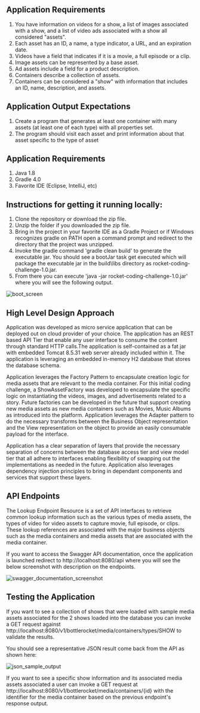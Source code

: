 ## Application Requirements

1. You have information on videos for a show, a list of images associated with a show, and a list of video ads associated with a show all considered "assets".
2. Each asset has an ID, a name, a type indicator, a URL, and an expiration date.
3. Videos have a field that indicates if it is a movie, a full episode or a clip.
4. Image assets can be represented by a base asset.
5. Ad assets include a field for a product description.
6. Containers describe a collection of assets.
7. Containers can be considered a "show" with information that includes an ID, name, description, and assets.

## Application Output Expectations

1. Create a program that generates at least one container with many assets (at least one of each type) with all properties set.
2. The program should visit each asset and print information about that asset specific to the type of asset 

## Application Requirements
1. Java 1.8
2. Gradle 4.0
3. Favorite IDE (Eclipse, IntelliJ, etc)

## Instructions for getting it running locally:
1. Clone the repository or download the zip file.
2. Unzip the folder if you downloaded the zip file.
3. Bring in the project in your favorite IDE as a Gradle Project or if Windows recognizes gradle on PATH open a command prompt and redirect to the directory that the project was unzipped.
4. Invoke the gradle command 'gradle clean build' to generate the executable jar. You should see a bootJar task get executed which will package the executable jar in the build\libs directory as rocket-coding-challenge-1.0.jar. 
5. From there you can execute 'java -jar rocket-coding-challenge-1.0.jar' where you will see the following output.

![boot_screen](https://user-images.githubusercontent.com/26190211/40958165-e74d9706-685d-11e8-924d-18b0e234f383.GIF)

## High Level Design Approach

Application was developed as micro service application that can be deployed out on cloud provider of your choice. The application has an REST based API Tier that enable any user interface to consume the content through standard HTTP calls.The application is self-contained as a fat jar with embedded Tomcat 8.5.31 web server already included within it. The application is leveraging an embedded in-memory H2 database that stores the database schema.

Application leverages the Factory Pattern to encapsulate creation logic for media assets that are relevant to the media container. For this initial coding challenge, a ShowAssetFactory was developed to encapsulate the specific logic on instantiating the videos, images, and advertisements related to a story. Future factories can be developed in the future that support creating new media assets as new media containers such as Movies, Music Albums as introduced into the platform. Application leverages the Adapter pattern to do the necessary transforms between the Business Object representation and the View representation on the object to provide an easily consumable payload for the interface. 

Application has a clear separation of layers that provide the necessary separation of concerns between the database access tier and view model tier that all adhere to interfaces enabling flexibility of swapping out the implementations as needed in the future. Application also leverages dependency injection principles to bring in dependant components and services that support these layers.

## API Endpoints

The Lookup Endpoint Resource is a set of API interfaces to retrieve common lookup information such as the various types of media assets, the types of video for video assets to capture movie, full episode, or clips. These lookup references are associated with the major business objects such as the media containers and media assets that are associated with the media container.

If you want to access the Swagger API documentation, once the application is launched redirect to http://localhost:8080/api where you will see the below screenshot with description on the endpoints.

![swagger_documentation_screenshot](https://user-images.githubusercontent.com/26190211/40956978-7d29750c-6858-11e8-8e93-316426090911.GIF)

## Testing the Application

If you want to see a collection of shows that were loaded with sample media assets associated for the 2 shows loaded into the database you can invoke a GET request against http://localhost:8080/v1/bottlerocket/media/containers/types/SHOW to validate the results.

You should see a representative JSON result come back from the API as shown here:

![json_sample_output](https://user-images.githubusercontent.com/26190211/40957789-3e942e82-685c-11e8-98f9-e2a7e3c91486.GIF)

If you want to see a specific show information and its associated media assets associated a user can invoke a GET request at http://localhost:8080/v1/bottlerocket/media/containers/{id} with the identifier for the media container based on the previous endpoint's response output.





